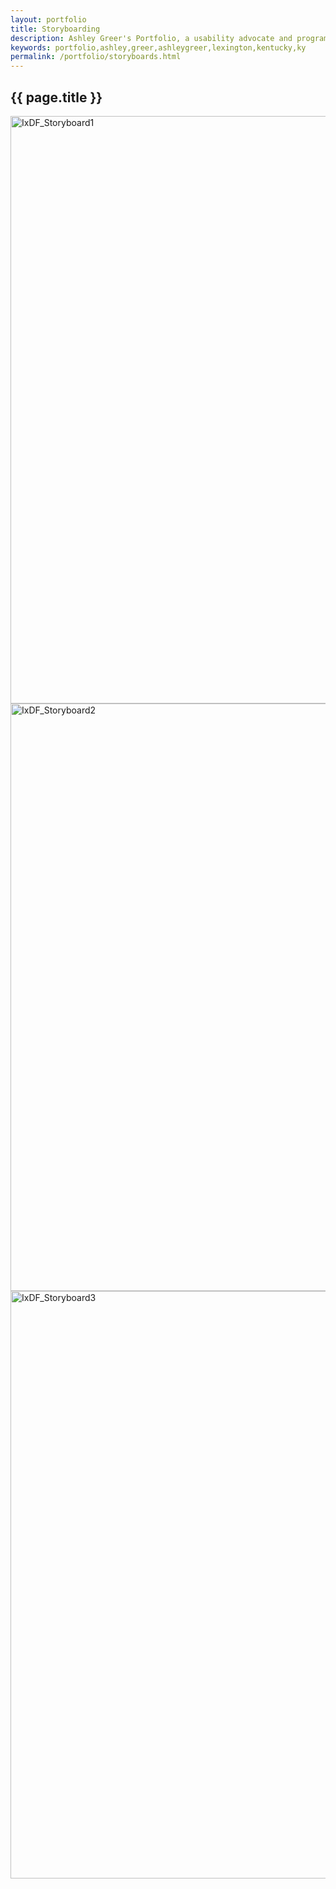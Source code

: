 ```yaml
---
layout: portfolio
title: Storyboarding
description: Ashley Greer's Portfolio, a usability advocate and programmer in Lexington, KY.
keywords: portfolio,ashley,greer,ashleygreer,lexington,kentucky,ky
permalink: /portfolio/storyboards.html
---
```


## {{ page.title }}

<img src="{{ site.baseurl }}/portfolio/images/storyboards/IxDF_Storyboard1.jpg" alt="IxDF_Storyboard1" width="940" />
		<img src="{{ site.baseurl }}/portfolio/images/storyboards/IxDF_Storyboard2.jpg" alt="IxDF_Storyboard2" width="940" />
		<img src="{{ site.baseurl }}/portfolio/images/storyboards/IxDF_Storyboard3.jpg" alt="IxDF_Storyboard3" width="940" />
